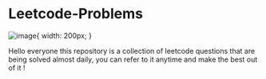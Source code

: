 # Leetcode-Problems
![image](https://user-images.githubusercontent.com/70540288/176546178-993d54a2-44a0-4800-a707-20c703d4cc8a.png){ width: 200px; }

Hello everyone this repository is a collection of leetcode questions that are being solved almost daily, you can refer to it anytime and make the best out of it ! 
